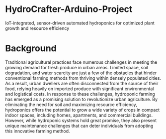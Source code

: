 # HydroCrafter-Arduino-Project
IoT-integrated, sensor-driven automated hydroponics for optimized plant growth and resource efficiency

# Background
Traditional agricultural practices face numerous challenges in meeting the
growing demand for fresh produce in urban areas. Limited space, soil
degradation, and water scarcity are just a few of the obstacles that hinder
conventional farming methods from thriving within densely populated cities. As
a result, urban dwellers are often disconnected from the source of their food,
relying heavily on imported produce with significant environmental and
logistical costs.
In response to these challenges, hydroponic farming has emerged as a
promising solution to revolutionize urban agriculture. By eliminating the need
for soil and maximizing resource efficiency, hydroponics offers the potential to
grow a wide variety of crops in compact indoor spaces, including homes,
apartments, and commercial buildings. However, while hydroponic systems
hold great promise, they also present unique maintenance challenges that can
deter individuals from adopting this innovative farming method.
